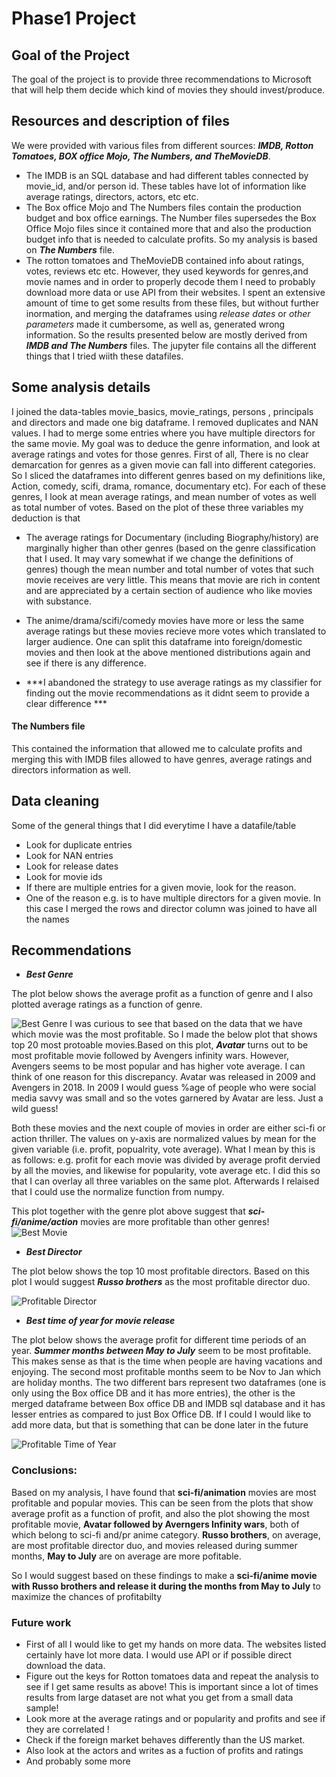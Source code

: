 # Phase1 Project
## Goal of the Project
The goal of the project is to provide three recommendations to Microsoft that will help them decide which kind of movies they should invest/produce.
## Resources and description of files
We were provided with various files from different sources: ***IMDB, Rotton Tomatoes, BOX office Mojo, The Numbers, and TheMovieDB***.
* The IMDB is an SQL database and had different tables connected by movie_id, and/or person id. These tables have lot of information like average ratings, directors, actors, etc etc. 
* The Box office Mojo and The Numbers files contain the production budget and box office earnings. The Number files supersedes the Box Office Mojo files since it contained more that and also the production budget info that is needed to calculate profits. So my analysis is based on ***The Numbers*** file.
* The rotton tomatoes and TheMovieDB contained info about ratings, votes, reviews etc etc. However, they used keywords for genres,and movie names and in order to properly decode them I need to probably download more data or use API from their websites. I spent an extensive amount of time to get some results from these files, but without further inormation, and merging the dataframes using *release dates* or *other parameters* made it cumbersome, as well as, generated wrong information. So the results presented below are mostly derived from ***IMDB and The Numbers*** files. The jupyter file contains all the different things that I tried wiith these datafiles.


## Some analysis details
I joined the data-tables movie_basics, movie_ratings, persons , principals and directors  and made one big dataframe. I removed duplicates and NAN values. 
I had to merge some entries where you have multiple directors for the same movie. 
My goal was to deduce the genre information, and look at average ratings and votes for those genres. First of all,  There is no clear demarcation for genres as a given movie can fall into different categories. So I sliced the dataframes into different genres based on my definitions like, Action, comedy, scifi, drama, romance, documentary etc).
For each of these genres, I look at mean average ratings, and mean number of votes as well as total number of votes. 
Based on the plot of these three variables my deduction is that
* The average ratings for Documentary (including Biography/history) are marginally higher than other genres (based on the genre classification that I used. It may vary somewhat if we change the definitions of genres) though the mean number and total number of votes that such movie receives are very little. This means that movie are rich in content and are appreciated by a certain section of audience who like movies with substance. 
* The anime/drama/scifi/comedy movies have more or less the same average ratings but these movies recieve more votes which translated to larger audience.
One can split this dataframe into foreign/domestic movies and then look at the above mentioned distributions again and see if there is any difference.

* ***I abandoned the strategy to use average ratings as my classifier for finding out the movie recommendations as it didnt seem to provide a clear difference ***

#### The Numbers file

This contained the information that allowed me to calculate profits and merging this with IMDB files allowed to have genres, average ratings and directors information as well.

## Data cleaning
Some of the general things that I did everytime I have a datafile/table
* Look for duplicate entries
* Look for NAN entries
* Look for release dates
* Look for movie ids
* If there are multiple entries for a given movie, look for the reason.
* One of the reason e.g. is to have multiple directors for a given movie. In this case I merged the rows and director column was joined to have all the names

## Recommendations
* ***Best Genre***

The plot below shows the average profit as a function of genre and I also plotted average ratings as a function of genre.

![Best Genre](https://github.com/deepssharma/My_Phase1_Project/blob/master/figs/genres_profits_ratings.png)
I was curious to see that based on the data that we have which movie was the most profitable. So I made the below plot that shows top 20 most protoable movies.Based on this plot, ***Avatar*** turns out to be most profitable movie followed by Avengers infinity wars. However, Avengers seems to be most popular and has higher vote average. I can think of one reason for this discrepancy. Avatar was released in 2009 and Avengers in 2018. In 2009 I would guess %age of people who were social media savvy was small and so the votes garnered by Avatar are less. Just a wild guess!

Both these movies and the next couple of movies in order are either sci-fi or action thriller. The values on y-axis are normalized values by mean for the given variable (i.e. profit, popualrity, vote average). What I mean by this is as follows: e.g. profit for each movie was divided by average profit dervied by all the movies, and likewise for popularity, vote average etc. I did this so that I can overlay all three variables on the same plot. Afterwards I relaised that I could use the normalize function from numpy.

This plot together with the genre plot above suggest that ***sci-fi/anime/action*** movies are more profitable than other genres!
![Best Movie](https://github.com/deepssharma/My_Phase1_Project/blob/master/figs/most_profitable_movie.png)

* ***Best Director***

 The plot below shows the top 10 most profitable directors.  Based on this plot I would suggest ***Russo brothers*** as the most profitable director duo. 
 
![Profitable Director](https://github.com/deepssharma/My_Phase1_Project/blob/master/figs/most_profitable_director.png)

* ***Best time of year for movie release***

The plot below shows the average profit for different time periods of an year. ***Summer months between May to July*** seem to be most profitable. This makes sense as that is the time when people are having vacations and enjoying. The second most profitable months seem to be Nov to Jan which are holiday months.
The two different bars represent two dataframes (one is only using the Box office DB and it has more entries), the other is the merged dataframe between 
Box office DB and IMDB sql database  and it has lesser entries as compared to just Box Office DB. If I could I would like to add more data, but that is something that can be done later in the future

![Profitable Time of Year](https://github.com/deepssharma/My_Phase1_Project/blob/master/figs/most_profitable_time_of_year.png)

### Conclusions:
Based on my analysis, I have found that **sci-fi/animation** movies are most profitable and popular movies. This can be seen from the plots that show average profit as a function of profit, and also the plot showing the most profitable movie, **Avatar followed by Averngers Infinity wars**, both of which belong to sci-fi and/pr anime category. **Russo brothers**, on average, are most profitable director duo, and movies released during summer months, **May to July** are on average are more pofitable.

So I would suggest based on these findings to make a **sci-fi/anime movie with Russo brothers and release it during the months from May to July** to maximize the chances of profitabilty 

### Future work
* First of all I would like to get my hands on more data. The websites listed certainly have lot more data. I would use API or if possible direct download the data.
* Figure out the keys for Rotton tomatoes data and repeat the analysis to see if I get same results as above! This is important since a lot of times results from large dataset are not what you get from a small data sample!
* Look more at the average ratings and or popularity  and profits and see if they are correlated !
* Check if the foreign market behaves differently than the US market.
* Also look at the  actors and writes as a fuction of profits and ratings
* And probably some more
